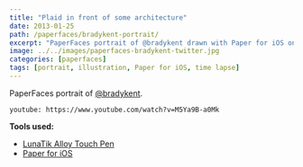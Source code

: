 ```yaml
---
title: "Plaid in front of some architecture"
date: 2013-01-25
path: /paperfaces/bradykent-portrait/
excerpt: "PaperFaces portrait of @bradykent drawn with Paper for iOS on an iPad."
image: ../../images/paperfaces-bradykent-twitter.jpg
categories: [paperfaces]
tags: [portrait, illustration, Paper for iOS, time lapse]
---
```


PaperFaces portrait of [@bradykent](https://twitter.com/bradykent).

`youtube: https://www.youtube.com/watch?v=M5Ya9B-a0Mk`

**Tools used:**

- [LunaTik Alloy Touch Pen](https://www.amazon.com/gp/product/B00821TR7G/ref=as_li_ss_tl?ie=UTF8&tag=mademist-20&linkCode=as2&camp=1789&creative=390957&creativeASIN=B00821TR7G)
- [Paper for iOS](https://paper.bywetransfer.com/)
